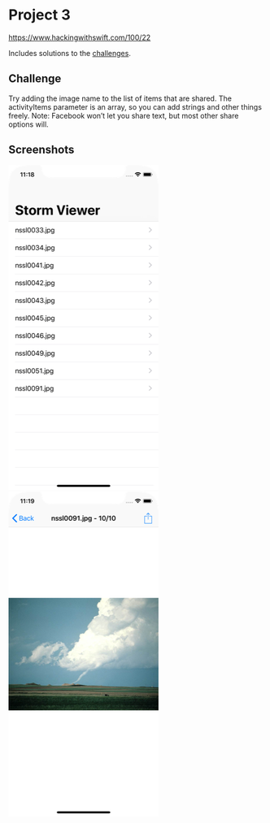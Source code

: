 # Project 3

https://www.hackingwithswift.com/100/22

Includes solutions to the [challenges](https://www.hackingwithswift.com/read/3/3/wrap-up).

## Challenge

Try adding the image name to the list of items that are shared. The activityItems parameter is an array, so you can add strings and other things freely. Note: Facebook won’t let you share text, but most other share options will.

## Screenshots

![screenshot1](screenshots/screen01.png)
![screenshot2](screenshots/screen02.png)
